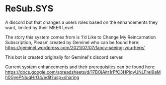 # ReSub.SYS

A discord bot that changes a users roles based on the enhancements they want, limited by their MEE6 Level.

The story this system comes from is ‘I’d Like to Change My Reincarnation Subscription, Please’ created by Geminel who can be found here: https://geminel.wordpress.com/2021/07/07/fancy-seeing-you-here/

This bot is created originally for Geminel's discord server.

Current system enhancements and their prerequisites can be found here: https://docs.google.com/spreadsheets/d/17BOjAitr1rFfC3HPiqvUNLFrel9aMh0GyePNIuqHrG4/edit?usp=sharing
